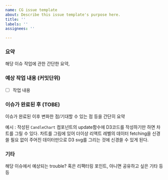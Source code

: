 ```yaml
---
name: CG issue template
about: Describe this issue template's purpose here.
title: ''
labels: ''
assignees: ''

---
```


### 요약

해당 이슈 작업에 관한 간단한 요약, 

### 예상 작업 내용 (커밋단위)

- [ ] 작업 내용

### 이슈가 완료된 후 (TOBE)
이슈가 완료된 이후 변화한 점/기대할 수 있는 점 등을 간단히 요약

예시 : 
작성된 `CandleChart` 컴포넌트의 update함수에 D3코드를 작성하기만 하면 차트를 그릴 수 있다. 차트를 그림에 있어 더이상 리액트 레벨의 데이터 fetching을 신경 쓸 필요 없이 주어진 데이터만으로 D3 svg를 그리는 것에 신경쓸 수 있게 된다.

### 기타
 해당 이슈에서 예상되는 trouble? 혹은 리팩터링 포인트, 아니면 공유하고 싶은 기타 등등
